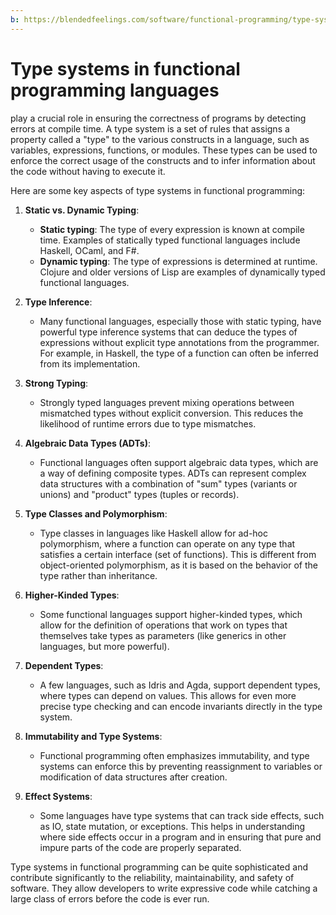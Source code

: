 ```yaml
---
b: https://blendedfeelings.com/software/functional-programming/type-system.md
---
```


# Type systems in functional programming languages 
play a crucial role in ensuring the correctness of programs by detecting errors at compile time. A type system is a set of rules that assigns a property called a "type" to the various constructs in a language, such as variables, expressions, functions, or modules. These types can be used to enforce the correct usage of the constructs and to infer information about the code without having to execute it.

Here are some key aspects of type systems in functional programming:

1. **Static vs. Dynamic Typing**:
   - **Static typing**: The type of every expression is known at compile time. Examples of statically typed functional languages include Haskell, OCaml, and F#.
   - **Dynamic typing**: The type of expressions is determined at runtime. Clojure and older versions of Lisp are examples of dynamically typed functional languages.

2. **Type Inference**:
   - Many functional languages, especially those with static typing, have powerful type inference systems that can deduce the types of expressions without explicit type annotations from the programmer. For example, in Haskell, the type of a function can often be inferred from its implementation.

3. **Strong Typing**:
   - Strongly typed languages prevent mixing operations between mismatched types without explicit conversion. This reduces the likelihood of runtime errors due to type mismatches.

4. **Algebraic Data Types (ADTs)**:
   - Functional languages often support algebraic data types, which are a way of defining composite types. ADTs can represent complex data structures with a combination of "sum" types (variants or unions) and "product" types (tuples or records).

5. **Type Classes and Polymorphism**:
   - Type classes in languages like Haskell allow for ad-hoc polymorphism, where a function can operate on any type that satisfies a certain interface (set of functions). This is different from object-oriented polymorphism, as it is based on the behavior of the type rather than inheritance.

6. **Higher-Kinded Types**:
   - Some functional languages support higher-kinded types, which allow for the definition of operations that work on types that themselves take types as parameters (like generics in other languages, but more powerful).

7. **Dependent Types**:
   - A few languages, such as Idris and Agda, support dependent types, where types can depend on values. This allows for even more precise type checking and can encode invariants directly in the type system.

8. **Immutability and Type Systems**:
   - Functional programming often emphasizes immutability, and type systems can enforce this by preventing reassignment to variables or modification of data structures after creation.

9. **Effect Systems**:
   - Some languages have type systems that can track side effects, such as IO, state mutation, or exceptions. This helps in understanding where side effects occur in a program and in ensuring that pure and impure parts of the code are properly separated.

Type systems in functional programming can be quite sophisticated and contribute significantly to the reliability, maintainability, and safety of software. They allow developers to write expressive code while catching a large class of errors before the code is ever run.